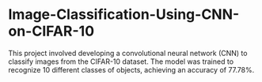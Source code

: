 # Image-Classification-Using-CNN-on-CIFAR-10
This project involved developing a convolutional neural network (CNN) to classify images from the CIFAR-10 dataset. The model was trained to recognize 10 different classes of objects, achieving an accuracy of 77.78%.
